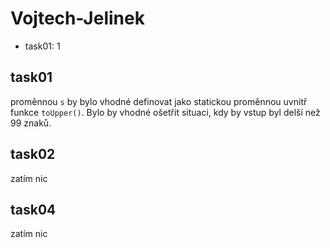 # Vojtech-Jelinek

- task01: 1

## task01
proměnnou `s` by bylo vhodné definovat jako statickou proměnnou uvnitř funkce `toUpper()`. Bylo by vhodné ošetřit situaci, kdy by vstup byl delší než 99 znaků.

## task02
zatím nic

## task04
zatím nic